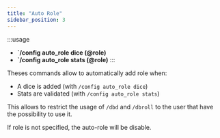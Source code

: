 ```yaml
---
title: "Auto Role"
sidebar_position: 3
---
```


:::usage
- **`/config auto_role dice (@role)**
- **`/config auto_role stats (@role)**
:::

Theses commands allow to automatically add role when:
- A dice is added (with `/config auto_role dice`)
- Stats are validated (with `/config auto_role stats`)

This allows to restrict the usage of `/dbd` and `/dbroll` to the user that have the possibility to use it.

If role is not specified, the auto-role will be disable.